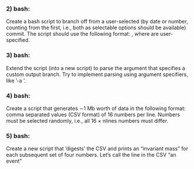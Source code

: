 ### 2) bash: 
Create a bash script to branch off from a user-selected (by date or number, counting from the first, i.e., both
as selectable options should be available) commit.
The script should use the following format: <name> <arguments>, where <arguments> are user-specified.

### 3) bash: 
Extend the script (into a new script) to parse the argument that specifies a custom output branch.
Try to implement parsing using argument specifiers, like ’-a <value>’.

### 4) bash: 
Create a script that generates ∼1 Mb worth of data in the following format: comma separated values (CSV
format) of 16 numbers per line.
Numbers must be selected randomly, i.e., all 16 × nlines numbers must differ.

### 5) bash: 
Create a new script that ’digests’ the CSV and prints an “invariant mass” for each subsequent set of four
numbers. Let’s call the line in the CSV “an event”
